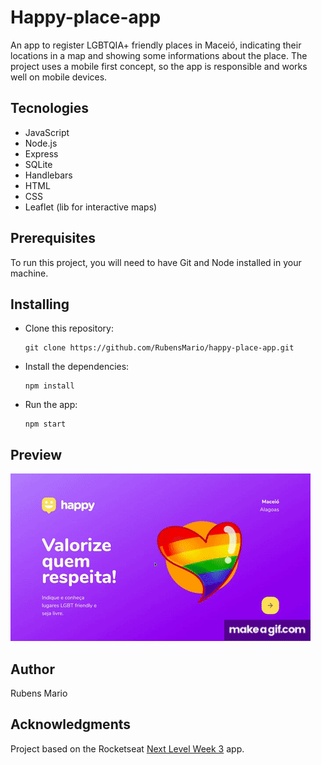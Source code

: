 # Happy-place-app
An app to register LGBTQIA+ friendly places in Maceió, indicating their locations in a map and showing some informations about the place. The project uses a mobile first concept, so the app is responsible and works well on mobile devices.

## Tecnologies
- JavaScript
- Node.js
- Express
- SQLite
- Handlebars
- HTML
- CSS
- Leaflet (lib for interactive maps)

## Prerequisites
To run this project, you will need to have Git and Node installed in your machine.

## Installing
- Clone this repository:
  ```
  git clone https://github.com/RubensMario/happy-place-app.git
  ```
- Install the dependencies:
  ```
  npm install
  ```
- Run the app:
  ```
  npm start    
  ```

## Preview
![](happy_place_app.gif)

## Author 
Rubens Mario  

## Acknowledgments
Project based on the Rocketseat [Next Level Week 3](https://nextlevelweek.com/) app.